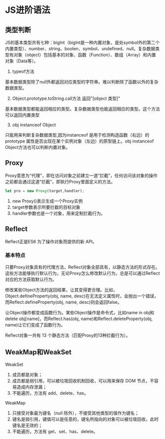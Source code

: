 # JS进阶语法

## 类型判断
JS的基本类型共有七种：bigInt（bigInt是一种内置对象，是处symbol外的第二个内置类型）、number、string、boolen、symbol、undefined、null。复杂数据类型有对象（object）包括基本的对象、函数（Function）、数组（Array）和内置对象（Data等）。

1. typeof方法

基本数据类型除了null外都返回对应类型的字符串。难以判断除了函数以外的复杂数据类型。

2. Object.prototype.toString.call方法 返回"[object 类型]"

基本数据类型都能返回相应的类型。复杂数据类型也能返回相应的类型。这个方法可以返回内置类型

3. obj instanceof Object

只能用来判断复杂数据类型,因为instanceof 是用于检测构造函数（右边）的 prototype 属性是否出现在某个实例对象（左边）的原型链上。obj instanceof Object方法也可以判断内置对象。

## Proxy
Proxy意思为“代理”，即在访问对象之前建立一道“拦截”，任何访问该对象的操作之前都会通过这道“拦截”，即执行Proxy里面定义的方法。

```js
let pro = new Proxy(target,handler);
```
1. new Proxy()表示生成一个Proxy实例
2. target参数表示所要拦截的目标对象
3. handler参数也是一个对象，用来定制拦截行为。

## Reflect

Reflect正是ES6 为了操作对象而提供的新 API。

### 基本特点
只要Proxy对象具有的代理方法，Reflect对象全部具有，以静态方法的形式存在。这些方法能够执行默认行为，无论Proxy怎么修改默认行为，总是可以通过Reflect对应的方法获取默认行为。

修改某些Object方法的返回结果，让其变得更合理。比如，Object.defineProperty(obj, name, desc)在无法定义属性时，会抛出一个错误，而Reflect.defineProperty(obj, name, desc)则会返回false。

让Object操作都变成函数行为。某些Object操作是命令式，比如name in obj和delete obj[name]，而Reflect.has(obj, name)和Reflect.deleteProperty(obj, name)让它们变成了函数行为。

Reflect对象一共有 13 个静态方法（匹配Proxy的13种拦截行为）。

## WeakMap和WeakSet
WeakSet
1. 成员都是对象；
2. 成员都是弱引用，可以被垃圾回收机制回收，可以用来保存 DOM 节点，不容易造成内存泄漏；
3. 不能遍历，方法有 add、delete、has。

WeakMap
1. 只接受对象最为键名（null 除外），不接受其他类型的值作为键名；
2. 键名是弱引用，键值可以是任意的，键名所指向的对象可以被垃圾回收，此时键名是无效的；
3. 不能遍历，方法有 get、set、has、delete。